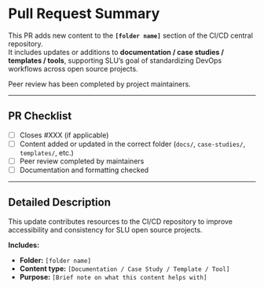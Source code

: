 # Pull Request Summary

This PR adds new content to the **`[folder name]`** section of the CI/CD central repository.  
It includes updates or additions to **documentation / case studies / templates / tools**, supporting SLU’s goal of standardizing DevOps workflows across open source projects.

Peer review has been completed by project maintainers.

---

## PR Checklist

- [ ] Closes #XXX (if applicable)  
- [ ] Content added or updated in the correct folder (`docs/`, `case-studies/`, `templates/`, etc.)  
- [ ] Peer review completed by maintainers  
- [ ] Documentation and formatting checked  

---

## Detailed Description

This update contributes resources to the CI/CD repository to improve accessibility and consistency for SLU open source projects.  

**Includes:**  
- **Folder:** `[folder name]`  
- **Content type:** `[Documentation / Case Study / Template / Tool]`  
- **Purpose:** `[Brief note on what this content helps with]`
